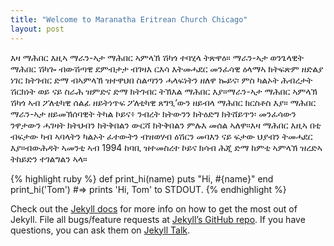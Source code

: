 ```yaml
---
title: "Welcome to Maranatha Eritrean Church Chicago"
layout: post
---
```


እዛ ማሕበር እዚኣ ማራን-ኣታ ማሕበር ኣምላኽ ሽካጎ ተባሂላ ትጽዋዕ።  ማራን-ኣታ ወንጌላዊት ማሕበር ሽካጐ ብውሽጣዊ ደምብታታ ብገዛእ ርእሳ እትመሓደር መንፈሳዊ ዕላማኣ ክትፍጽም ዘድልያ ነገር ክትገብር ድማ ብኣምላኽ ዝተዋህበ ስልጣንን ሓላፍነትን ዘለዋ ኰይና፡ ምስ ካልኦት ሕብረታት ሽርክነት ወይ ናይ ስራሕ ዝምድና ድማ ክትገብር ትኽእል ማሕበር እያ።ማራን-ኣታ ማሕበር ኣምላኽ ሽካጎ ኣብ ፖለቲካዊ ሰልፊ ዘይትነጥፍ ፖለቲካዊ ጸግዒ’ውን ዘይብላ ማሕበር ክርስቶስ እያ። ማሕበር ማራን-ኣታ ዘይመኽሰባዊት ትካል ኮይና፥ ንብረት ክትውንን ክትዕድግ ክትሸይጥን፡ መንፈሳውን ንዋታውን ሓገዛት ክትህብን ክትቅበልን ውርሻ ክትቅበልን ምሉእ መሰል ኣለዋ።እዛ ማሕበር እዚኣ በቲ ብፍታው ካብ ኣባላትን ካልኦት ፈተውትን ብዝወሃብ ዕሽርን መባእን ናይ ፍታው ህያብን ትመሓደር እያ።ብውሕዳት ኣመንቲ ኣብ 1994 ከባቢ ዝተመስረተ ኮይና ክሳብ ሕጂ ድማ ከምቲ ኣምላኽ ዝረድኣ ትከይድን ተገልግልን ኣላ።

{% highlight ruby %}
def print_hi(name)
  puts "Hi, #{name}"
end
print_hi('Tom')
#=> prints 'Hi, Tom' to STDOUT.
{% endhighlight %}

Check out the [Jekyll docs][jekyll-docs] for more info on how to get the most out of Jekyll. File all bugs/feature requests at [Jekyll’s GitHub repo][jekyll-gh]. If you have questions, you can ask them on [Jekyll Talk][jekyll-talk].

[jekyll-docs]: http://jekyllrb.com/docs/home
[jekyll-gh]:   https://github.com/jekyll/jekyll
[jekyll-talk]: https://talk.jekyllrb.com/
